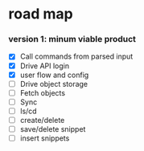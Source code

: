 # road map

### version 1: minum viable product
- [X] Call commands from parsed input
- [X] Drive API login
- [X] user flow and config
- [ ] Drive object storage
- [ ] Fetch objects
- [ ] Sync
- [ ] ls/cd
- [ ] create/delete
- [ ] save/delete snippet
- [ ] insert snippets
